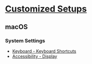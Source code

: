 # [Customized Setups](..%2F)

## macOS

### System Settings
- [Keyboard - Keyboard Shortcuts](macos/system_settings/keyboard/keyboard_shortcuts/README.md)
- [Accessibility - Display](macos/system_settings/accessibility/display/README.md)
